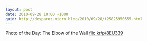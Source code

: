 ```yaml
---
layout: post
date: 2010-09-28 10:00 +1000
guid: http://desparoz.micro.blog/2010/09/28/t25825950555.html
---
```

Photo of the Day: The Elbow of the Wall [flic.kr/p/8EU339](http://flic.kr/p/8EU339)

